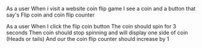 As a user 
When i visit a website coin flip game 
I see a coin and a button that say's Flip coin and coin flip counter


As a user 
When I click the flip coin button 
The coin should spin for 3 seconds
Then coin should stop spinning and will display one side of coin (Heads or tails)
And our the coin flip counter should increase by 1


